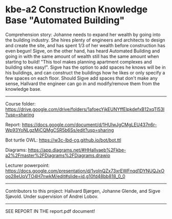 # kbe-a2 Construction Knowledge Base "Automated Building"

Comprehension story: 
Johanne needs to expand her wealth by going into the building industry. She hires plenty of engineers and architects to design and create the site, and has spent 1/3 of her wealth before construction has even begun!
Sigve, on the other hand, has heard Automated Building and going in with the same amount of wealth still has the same amount when starting to build! "This tool makes planning apartment complexes and building sites easy!". Sigve has the option to add spaces he knows will be in his buildings, and can construct the buildings how he likes or only specify a few spaces on each floor. 
Should Sigve add spaces that don't make any sense, Hallvard the engineer can go in and modify/remove them from the knowledge base. 

---

Course folder: https://drive.google.com/drive/folders/1afoecYjkEUNYffElpkdefxB12xqTl53I?usp=sharing

Report: https://docs.google.com/document/d/1HUIwJgCMgLEU437n6r-Wp93YoNLgzMiCQMgCSR5b6Ss/edit?usp=sharing

Bot turtle OWL: https://w3c-lbd-cg.github.io/bot/bot.ttl

Diagrams: https://app.diagrams.net/#HHallvaeb%2Fkbe-a2%2Fmaster%2FDiagrams%2FDiagrams.drawio

Lecturer powerpoint: https://docs.google.com/presentation/d/1volnQZx73xrEWFnqd1DYNUQJxOoo28eUqVTO4H7nwkM/edit#slide=id.g10fd48bb818_0_0

--- 

Contributors to this project: Hallvard Bjørgen, Johanne Glende, and Sigve Sjøvold. Under supervision of Andrei Lobov.

---

SEE REPORT IN THE report.pdf document!
